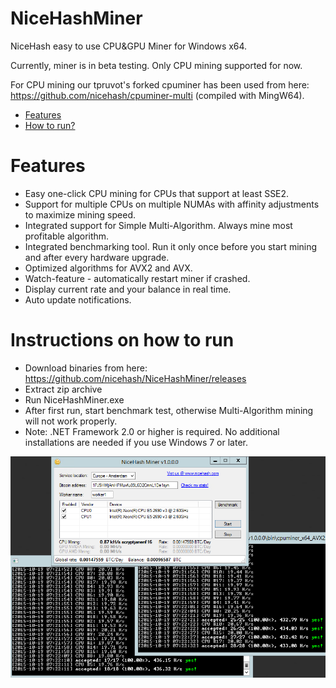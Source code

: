 # NiceHashMiner
NiceHash easy to use CPU&GPU Miner for Windows x64.

Currently, miner is in beta testing. Only CPU mining supported for now.

For CPU mining our tpruvot's forked cpuminer has been used from here: https://github.com/nicehash/cpuminer-multi (compiled with MingW64).

- [Features](#features)
- [How to run?](#run)

# <a name="features"></a> Features

- Easy one-click CPU mining for CPUs that support at least SSE2.
- Support for multiple CPUs on multiple NUMAs with affinity adjustments to maximize mining speed.
- Integrated support for Simple Multi-Algorithm. Always mine most profitable algorithm.
- Integrated benchmarking tool. Run it only once before you start mining and after every hardware upgrade.
- Optimized algorithms for AVX2 and AVX.
- Watch-feature - automatically restart miner if crashed.
- Display current rate and your balance in real time.
- Auto update notifications.

# <a name="run"></a> Instructions on how to run

- Download binaries from here: https://github.com/nicehash/NiceHashMiner/releases
- Extract zip archive
- Run NiceHashMiner.exe
- After first run, start benchmark test, otherwise Multi-Algorithm mining will not work properly.
- Note: .NET Framework 2.0 or higher is required. No additional installations are needed if you use Windows 7 or later.

![Alt text](/newminer.png?raw=true)